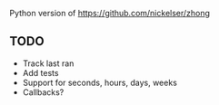 Python version of https://github.com/nickelser/zhong

## TODO

- Track last ran
- Add tests
- Support for seconds, hours, days, weeks
- Callbacks?
